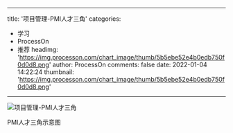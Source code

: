 
---
title: '项目管理-PMI人才三角'
categories: 
 - 学习
 - ProcessOn
 - 推荐
headimg: 'https://img.processon.com/chart_image/thumb/5b5ebe52e4b0edb750f0d0d8.png'
author: ProcessOn
comments: false
date: 2022-01-04 14:22:24
thumbnail: 'https://img.processon.com/chart_image/thumb/5b5ebe52e4b0edb750f0d0d8.png'
---

<div>   
<img class="thumb" alt="项目管理-PMI人才三角" src="https://img.processon.com/chart_image/thumb/5b5ebe52e4b0edb750f0d0d8.png" referrerpolicy="no-referrer">
<p>PMI人才三角示意图</p>  
</div>
            